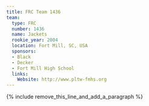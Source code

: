 ```yaml
---
title: FRC Team 1436
team:
  type: FRC
  number: 1436
  name: Jackets
  rookie_year: 2004
  location: Fort Mill, SC, USA
  sponsors:
  - Black
  - Decker
  - Fort Mill High School
  links:
    Website: http://www.pltw-fmhs.org
---
```


{% include remove_this_line_and_add_a_paragraph %}